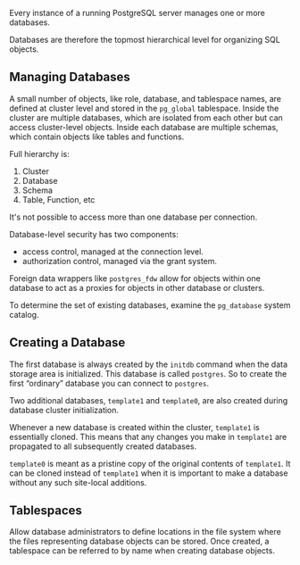 Every instance of a running PostgreSQL server manages one or more databases. 

Databases are therefore the topmost hierarchical level for organizing SQL objects.
## Managing Databases
A small number of objects, like role, database, and tablespace names, are defined at cluster level and stored in the `pg_global` tablespace. Inside the cluster are multiple databases, which are isolated from each other but can access cluster-level objects. Inside each database are multiple schemas, which contain objects like tables and functions.

Full hierarchy is:
1. Cluster
2. Database
3. Schema
4. Table, Function, etc

It's not possible to access more than one database per connection.

Database-level security has two components:
- access control, managed at the connection level.
- authorization control, managed via the grant system.

Foreign data wrappers like `postgres_fdw` allow for objects within one database to act as a proxies for objects in other database or clusters.

To determine the set of existing databases, examine the `pg_database` system catalog.
## Creating a Database
The first database is always created by the `initdb` command when the data storage area is initialized. This database is called `postgres`. So to create the first “ordinary” database you can connect to `postgres`.

Two additional databases, `template1` and `template0`, are also created during database cluster initialization.

Whenever a new database is created within the cluster, `template1` is essentially cloned. This means that any changes you make in `template1` are propagated to all subsequently created databases. 

`template0` is meant as a pristine copy of the original contents of `template1`. It can be cloned instead of `template1` when it is important to make a database without any such site-local additions.
## Tablespaces
Allow database administrators to define locations in the file system where the files representing database objects can be stored. Once created, a tablespace can be referred to by name when creating database objects.